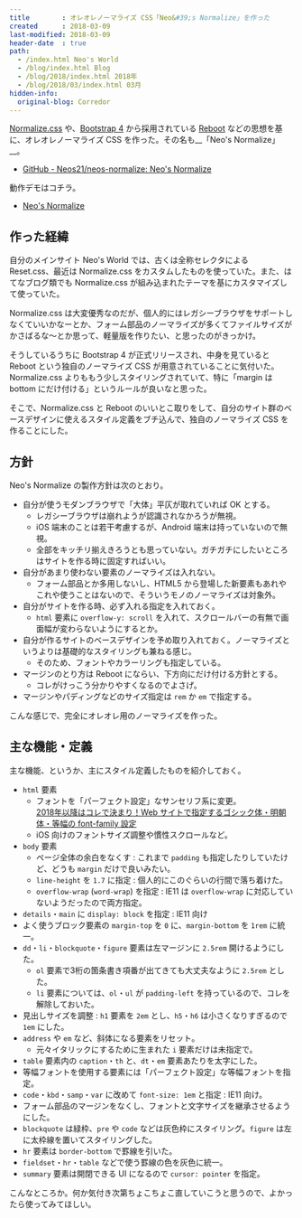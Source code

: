 ```yaml
---
title        : オレオレノーマライズ CSS「Neo&#39;s Normalize」を作った
created      : 2018-03-09
last-modified: 2018-03-09
header-date  : true
path:
  - /index.html Neo's World
  - /blog/index.html Blog
  - /blog/2018/index.html 2018年
  - /blog/2018/03/index.html 03月
hidden-info:
  original-blog: Corredor
---
```


[Normalize.css](https://github.com/necolas/normalize.css) や、[Bootstrap 4](https://github.com/twbs/bootstrap) から採用されている [Reboot](https://getbootstrap.com/docs/4.0/content/reboot/) などの思想を基に、オレオレノーマライズ CSS を作った。その名も__「Neo's Normalize」__。

- [GitHub - Neos21/neos-normalize: Neo's Normalize](https://github.com/Neos21/neos-normalize)

動作デモはコチラ。

- [Neo's Normalize](https://neos21.github.io/neos-normalize/)

## 作った経緯

自分のメインサイト Neo's World では、古くは全称セレクタによる Reset.css、最近は Normalize.css をカスタムしたものを使っていた。また、はてなブログ類でも Normalize.css が組み込まれたテーマを基にカスタマイズして使っていた。

Normalize.css は大変優秀なのだが、個人的にはレガシーブラウザをサポートしなくていいかなーとか、フォーム部品のノーマライズが多くてファイルサイズがかさばるな〜とか思って、軽量版を作りたい、と思ったのがきっかけ。

そうしているうちに Bootstrap 4 が正式リリースされ、中身を見ていると Reboot という独自のノーマライズ CSS が用意されていることに気付いた。Normalize.css よりももう少しスタイリングされていて、特に「margin は bottom にだけ付ける」というルールが良いなと思った。

そこで、Normalize.css と Reboot のいいとこ取りをして、自分のサイト群のベースデザインに使えるスタイル定義をブチ込んで、独自のノーマライズ CSS を作ることにした。

## 方針

Neo's Normalize の製作方針は次のとおり。

- 自分が使うモダンブラウザで「大体」平仄が取れていれば OK とする。
  - レガシーブラウザは崩れようが認識されなかろうが無視。
  - iOS 端末のことは若干考慮するが、Android 端末は持っていないので無視。
  - 全部をキッチリ揃えきろうとも思っていない。ガチガチにしたいところはサイトを作る時に固定すればいい。
- 自分があまり使わない要素のノーマライズは入れない。
  - フォーム部品とか多用しないし、HTML5 から登場した新要素もあれやこれや使うことはないので、そういうモノのノーマライズは対象外。
- 自分がサイトを作る時、必ず入れる指定を入れておく。
  - `html` 要素に `overflow-y: scroll` を入れて、スクロールバーの有無で画面幅が変わらないようにするとか。
- 自分が作るサイトのベースデザインを予め取り入れておく。ノーマライズというよりは基礎的なスタイリングも兼ねる感じ。
  - そのため、フォントやカラーリングも指定している。
- マージンのとり方は Reboot にならい、下方向にだけ付ける方針とする。
  - コレがけっこう分かりやすくなるのでよさげ。
- マージンやパディングなどのサイズ指定は `rem` か `em` で指定する。

こんな感じで、完全にオレオレ用のノーマライズを作った。

## 主な機能・定義

主な機能、というか、主にスタイル定義したものを紹介しておく。

- `html` 要素
  - フォントを「パーフェクト設定」なサンセリフ系に変更。  
    [2018年以降はコレで決まり！Web サイトで指定するゴシック体・明朝体・等幅の font-family 設定](/blog/2017/11/12-01.html)
  - iOS 向けのフォントサイズ調整や慣性スクロールなど。
- `body` 要素
  - ページ全体の余白をなくす : これまで `padding` も指定したりしていたけど、どうも `margin` だけで良いみたい。
  - `line-height` を `1.7` に指定 : 個人的にこのぐらいの行間で落ち着けた。
  - `overflow-wrap` (`word-wrap`) を指定 : IE11 は `overflow-wrap` に対応していないようだったので両方指定。
- `details`・`main` に `display: block` を指定 : IE11 向け
- よく使うブロック要素の `margin-top` を `0` に、`margin-bottom` を `1rem` に統一。
- `dd`・`li`・`blockquote`・`figure` 要素は左マージンに `2.5rem` 開けるようにした。
  - `ol` 要素で3桁の箇条書き項番が出てきても大丈夫なように `2.5rem` とした。
  - `li` 要素については、`ol`・`ul` が `padding-left` を持っているので、コレを解除しておいた。
- 見出しサイズを調整 : `h1` 要素を `2em` とし、`h5`・`h6` は小さくなりすぎるので `1em` にした。
- `address` や `em` など、斜体になる要素をリセット。
  - 元々イタリックにするために生まれた `i` 要素だけは未指定で。
- `table` 要素内の `caption`・`th` と、`dt`・`em` 要素あたりを太字にした。
- 等幅フォントを使用する要素には「パーフェクト設定」な等幅フォントを指定。
- `code`・`kbd`・`samp`・`var` に改めて `font-size: 1em` と指定 : IE11 向け。
- フォーム部品のマージンをなくし、フォントと文字サイズを継承させるようにした。
- `blockquote` は緑枠、`pre` や `code` などは灰色枠にスタイリング。`figure` は左に太枠線を置いてスタイリングした。
- `hr` 要素は `border-bottom` で罫線を引いた。
- `fieldset`・`hr`・`table` などで使う罫線の色を灰色に統一。
- `summary` 要素は開閉できる UI になるので `cursor: pointer` を指定。

こんなところか。何か気付き次第ちょこちょこ直していこうと思うので、よかったら使ってみてほしい。
